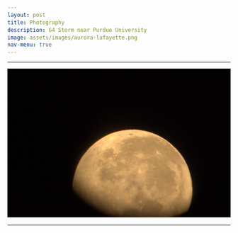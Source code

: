 ```yaml
---
layout: post
title: Photography
description: G4 Storm near Purdue University
image: assets/images/aurora-lafayette.png 
nav-menu: true
---
```



<hr />
<img src="assets/images/chandra.png" alt="Description of the image" title="Optional image title">

<hr />